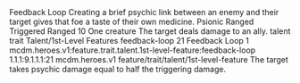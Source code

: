 <ability>
  <name>Feedback Loop</name>
  <flavor>Creating a brief psychic link between an enemy and their target gives that foe a taste of their own medicine.</flavor>
  <keywords>
    <keyword>Psionic</keyword>
    <keyword>Ranged</keyword>
  </keywords>
  <type>Triggered</type>
  <distance>Ranged 10</distance>
  <target>One creature</target>
  <trigger>The target deals damage to an ally.</trigger>
  <metadata>
    <class>talent</class>
    <feature_type>trait</feature_type>
    <file_dpath>Talent/1st-Level Features</file_dpath>
    <item_id>feedback-loop</item_id>
    <item_index>21</item_index>
    <item_name>Feedback Loop</item_name>
    <level>1</level>
    <scc>mcdm.heroes.v1:feature.trait.talent.1st-level-feature:feedback-loop</scc>
    <scdc>1.1.1:9.1.1.1:21</scdc>
    <source>mcdm.heroes.v1</source>
    <type>feature/trait/talent/1st-level-feature</type>
  </metadata>
  <effects>
    <effect type="mundane">The target takes psychic damage equal to half the triggering damage.</effect>
  </effects>
</ability>
